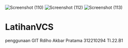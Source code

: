 ![Screenshot (110)](https://user-images.githubusercontent.com/115474016/196028143-15ba8831-a7a5-43ab-abec-598a5ce58ee4.png)
![Screenshot (112)](https://user-images.githubusercontent.com/115474016/196028145-5cd8595a-bcd7-4468-8301-932b784a92d2.png)
![Screenshot (113)](https://user-images.githubusercontent.com/115474016/196028146-77ad8b76-b939-47b1-9c2e-1cdfc89e217e.png)
# LatihanVCS
penggunaan GIT
Rdiho Akbar Pratama
312210294
TI.22.B1
